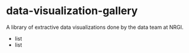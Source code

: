 # data-visualization-gallery

A library of extractive data visualizations done by the data team at NRGI.

* list
* list











